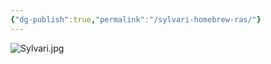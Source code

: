 ```yaml
---
{"dg-publish":true,"permalink":"/sylvari-homebrew-ras/"}
---
```


![Sylvari.jpg](/img/user/Sylvari.jpg)
